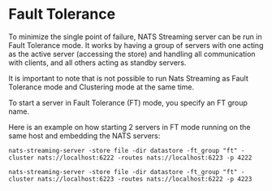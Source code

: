 # Fault Tolerance

To minimize the single point of failure, NATS Streaming server can be run in Fault Tolerance mode. It works by having a group of servers with one acting as the active server \(accessing the store\) and handling all communication with clients, and all others acting as standby servers.

It is important to note that is not possible to run Nats Streaming as Fault Tolerance mode and Clustering mode at the same time.

To start a server in Fault Tolerance \(FT\) mode, you specify an FT group name.

Here is an example on how starting 2 servers in FT mode running on the same host and embedding the NATS servers:

```text
nats-streaming-server -store file -dir datastore -ft_group "ft" -cluster nats://localhost:6222 -routes nats://localhost:6223 -p 4222

nats-streaming-server -store file -dir datastore -ft_group "ft" -cluster nats://localhost:6223 -routes nats://localhost:6222 -p 4223
```

